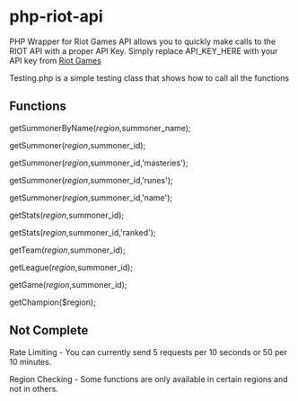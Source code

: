 php-riot-api
============

PHP Wrapper for Riot Games API allows you to quickly make calls to the RIOT API with a proper API Key.
Simply replace API_KEY_HERE with your API key from [Riot Games](http://developer.riotgames.com/sign-in?fhs=true)


Testing.php is a simple testing class that shows how to call all the functions

Functions
------------

getSummonerByName($region,$summoner_name);

getSummoner($region,$summoner_id);

getSummoner($region,$summoner_id,'masteries');

getSummoner($region,$summoner_id,'runes');

getSummoner($region,$summoner_id,'name');

getStats($region,$summoner_id);

getStats($region,$summoner_id,'ranked');

getTeam($region,$summoner_id);

getLeague($region,$summoner_id);

getGame($region,$summoner_id);

getChampion($region);

Not Complete
------------

Rate Limiting - You can currently send 5 requests per 10 seconds or 50 per 10 minutes.

Region Checking - Some functions are only available in certain regions and not in others.
